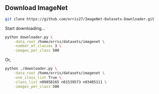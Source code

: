## Download ImageNet
```bash
git clone https://github.com/orris27/ImageNet-Datasets-Downloader.git
```

Start downloading...
```bash
python downloader.py \
    -data_root /home/orris/datasets/imagenet \
    -number_of_classes 3 \
    -images_per_class 500
```
Or,
```bash
python ./downloader.py \
    -data_root /home/orris/datasets/imagenet \
    -use_class_list True \
    -class_list n09858165 n01539573 n03405111 \
    -images_per_class 500
```


